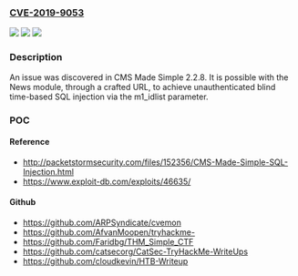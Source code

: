 ### [CVE-2019-9053](https://cve.mitre.org/cgi-bin/cvename.cgi?name=CVE-2019-9053)
![](https://img.shields.io/static/v1?label=Product&message=n%2Fa&color=blue)
![](https://img.shields.io/static/v1?label=Version&message=n%2Fa&color=blue)
![](https://img.shields.io/static/v1?label=Vulnerability&message=n%2Fa&color=brighgreen)

### Description

An issue was discovered in CMS Made Simple 2.2.8. It is possible with the News module, through a crafted URL, to achieve unauthenticated blind time-based SQL injection via the m1_idlist parameter.

### POC

#### Reference
- http://packetstormsecurity.com/files/152356/CMS-Made-Simple-SQL-Injection.html
- https://www.exploit-db.com/exploits/46635/

#### Github
- https://github.com/ARPSyndicate/cvemon
- https://github.com/AfvanMoopen/tryhackme-
- https://github.com/Faridbg/THM_Simple_CTF
- https://github.com/catsecorg/CatSec-TryHackMe-WriteUps
- https://github.com/cloudkevin/HTB-Writeup


